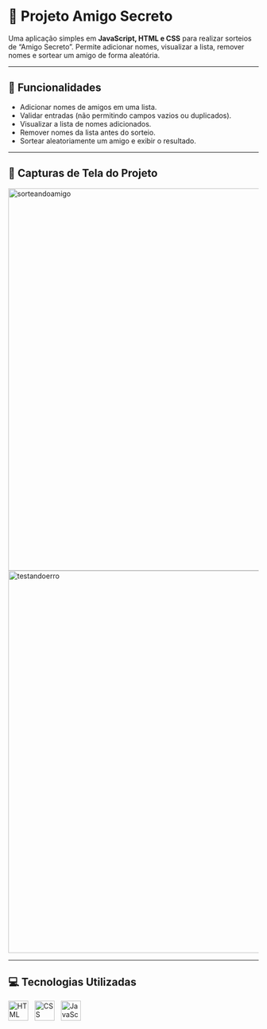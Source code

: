 # 🎁 Projeto Amigo Secreto

Uma aplicação simples em **JavaScript, HTML e CSS** para realizar sorteios de “Amigo Secreto”. Permite adicionar nomes, visualizar a lista, remover nomes e sortear um amigo de forma aleatória. 

---

## 📝 Funcionalidades

- Adicionar nomes de amigos em uma lista.
- Validar entradas (não permitindo campos vazios ou duplicados).
- Visualizar a lista de nomes adicionados.
- Remover nomes da lista antes do sorteio.
- Sortear aleatoriamente um amigo e exibir o resultado.

---

## 📸 Capturas de Tela do Projeto

<img width="1366" height="768" alt="sorteandoamigo" src="https://github.com/user-attachments/assets/5d72658e-f90b-4679-9020-1b5dcc3c3a52" />

<img width="1366" height="768" alt="testandoerro" src="https://github.com/user-attachments/assets/251f3991-ad1a-4514-b6bb-0e5de1515a41" />

---

## 💻 Tecnologias Utilizadas

<img 
    align="left" 
    alt="HTML"
    title="HTML" 
    width="40px" 
    style="padding-right: 10px;" 
    src="https://cdn.jsdelivr.net/gh/devicons/devicon@latest/icons/html5/html5-original.svg" 
/>
<img 
    align="left" 
    alt="CSS" 
    title="CSS"
    width="40px" 
    style="padding-right: 10px;" 
    src="https://cdn.jsdelivr.net/gh/devicons/devicon@latest/icons/css3/css3-original.svg" 
/>
<img 
    align="left" 
    alt="JavaScript" 
    title="JavaScript"
    width="40px" 
    style="padding-right: 10px;" 
    src="https://cdn.jsdelivr.net/gh/devicons/devicon@latest/icons/javascript/javascript-original.svg" 
/>
